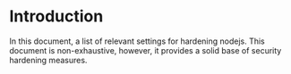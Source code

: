 # Introduction
In this document, a list of relevant settings for hardening nodejs.
This document is non-exhaustive, however, it provides a solid base of security hardening 
measures.
